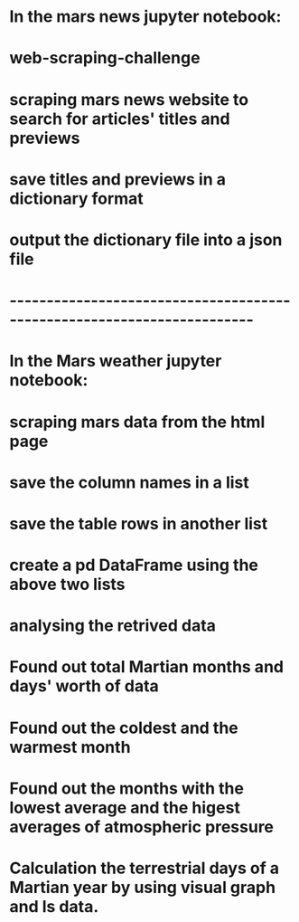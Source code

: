 # In the mars news jupyter notebook:
# web-scraping-challenge
# scraping mars news website to search for articles' titles and previews
# save titles and previews in a dictionary format
# output the dictionary file into a json file
# -----------------------------------------------------------------------
# In the Mars weather jupyter notebook:
# scraping mars data from the html page
# save the column names in a list
# save the table rows in another list
# create a pd DataFrame using the above two lists
# analysing the retrived data
# Found out total Martian months and days' worth of data
# Found out the coldest and the warmest month
# Found out the months with the lowest average and the higest averages of atmospheric pressure
# Calculation the terrestrial days of a Martian year by using visual graph and ls data.

